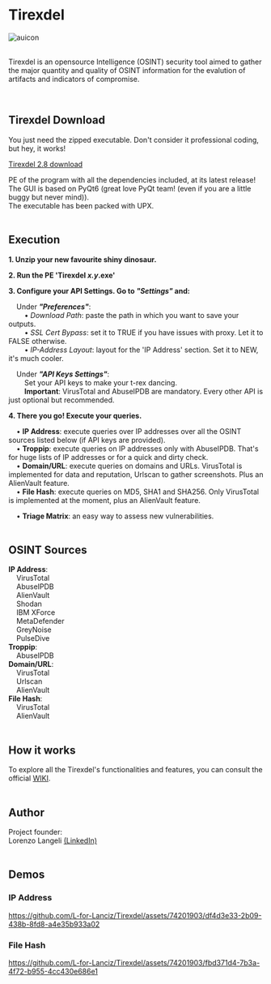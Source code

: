 # Tirexdel
![auicon](https://user-images.githubusercontent.com/74201903/230610673-cc5053d1-edaf-4130-8a81-a0498ac2eedd.png) <br />
&nbsp;

Tirexdel is an opensource Intelligence (OSINT) security tool aimed to gather the major quantity and quality of OSINT information for the evalution of artifacts and indicators of compromise.
&nbsp;

&nbsp;

## Tirexdel Download
You just need the zipped executable. Don't consider it professional coding, but hey, it works!  

[Tirexdel 2.8 download](https://github.com/L-for-Lanciz/Tirexdel/releases/download/v2.8.0/Tirexdel.2.8.zip)  

PE of the program with all the dependencies included, at its latest release!  
The GUI is based on PyQt6 (great love PyQt team! (even if you are a little buggy but never mind)).  
The executable has been packed with UPX. <br />
&nbsp;

## Execution
**1. Unzip your new favourite shiny dinosaur.**  

**2. Run the PE 'Tirexdel _x.y_.exe'**  

**3. Configure your API Settings. Go to _"Settings"_ and:**  
  
&nbsp;&nbsp;&nbsp;&nbsp;Under _**"Preferences"**_:  
&nbsp;&nbsp;&nbsp;&nbsp;&nbsp;&nbsp;&nbsp;&nbsp;• _Download Path_: paste the path in which you want to save your outputs. <br />
&nbsp;&nbsp;&nbsp;&nbsp;&nbsp;&nbsp;&nbsp;&nbsp;• _SSL Cert Bypass_: set it to TRUE if you have issues with proxy. Let it to FALSE otherwise. <br />
&nbsp;&nbsp;&nbsp;&nbsp;&nbsp;&nbsp;&nbsp;&nbsp;• _IP-Address Layout_: layout for the 'IP Address' section. Set it to NEW, it's much cooler. <br />
   
&nbsp;&nbsp;&nbsp;&nbsp;Under _**"API Keys Settings"**_:  
&nbsp;&nbsp;&nbsp;&nbsp;&nbsp;&nbsp;&nbsp;&nbsp;Set your API keys to make your t-rex dancing.  
&nbsp;&nbsp;&nbsp;&nbsp;&nbsp;&nbsp;&nbsp;&nbsp;**Important**: VirusTotal and AbuseIPDB are mandatory. Every other API is just optional but recommended.  

**4. There you go! Execute your queries.**  
  
&nbsp;&nbsp;&nbsp;&nbsp;• **IP Address**: execute queries over IP addresses over all the OSINT sources listed below (if API keys are provided).  
&nbsp;&nbsp;&nbsp;&nbsp;• **Troppip**: execute queries on IP addresses only with AbuseIPDB. That's for huge lists of IP addresses or for a quick and dirty check.  
&nbsp;&nbsp;&nbsp;&nbsp;• **Domain/URL**: execute queries on domains and URLs. VirusTotal is implemented for data and reputation, Urlscan to gather screenshots. Plus an AlienVault feature.  
&nbsp;&nbsp;&nbsp;&nbsp;• **File Hash**: execute queries on MD5, SHA1 and SHA256. Only VirusTotal is implemented at the moment, plus an AlienVault feature.  
  
&nbsp;&nbsp;&nbsp;&nbsp;• **Triage Matrix**: an easy way to assess new vulnerabilities.  
&nbsp;

## OSINT Sources
**IP Address**: <br />
&nbsp;&nbsp;&nbsp;&nbsp;VirusTotal <br />
&nbsp;&nbsp;&nbsp;&nbsp;AbuseIPDB <br />
&nbsp;&nbsp;&nbsp;&nbsp;AlienVault <br />
&nbsp;&nbsp;&nbsp;&nbsp;Shodan <br />
&nbsp;&nbsp;&nbsp;&nbsp;IBM XForce <br />
&nbsp;&nbsp;&nbsp;&nbsp;MetaDefender <br />
&nbsp;&nbsp;&nbsp;&nbsp;GreyNoise <br />
&nbsp;&nbsp;&nbsp;&nbsp;PulseDive <br />
**Troppip**: <br />
&nbsp;&nbsp;&nbsp;&nbsp;AbuseIPDB <br />
**Domain/URL**: <br />
&nbsp;&nbsp;&nbsp;&nbsp;VirusTotal <br />
&nbsp;&nbsp;&nbsp;&nbsp;Urlscan <br />
&nbsp;&nbsp;&nbsp;&nbsp;AlienVault <br />
**File Hash**: <br />
&nbsp;&nbsp;&nbsp;&nbsp;VirusTotal <br />
&nbsp;&nbsp;&nbsp;&nbsp;AlienVault <br />
&nbsp;

## How it works
To explore all the Tirexdel's functionalities and features, you can consult the official [WIKI](https://github.com/L-for-Lanciz/Tirexdel/blob/main/Wiki.md). <br />
&nbsp;

## Author
Project founder: <br />
Lorenzo Langeli [(LinkedIn)](https://it.linkedin.com/in/lorenzolangeli) <br />
&nbsp;

## Demos
### IP Address
https://github.com/L-for-Lanciz/Tirexdel/assets/74201903/df4d3e33-2b09-438b-8fd8-a4e35b933a02


### File Hash
https://github.com/L-for-Lanciz/Tirexdel/assets/74201903/fbd371d4-7b3a-4f72-b955-4cc430e686e1


